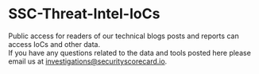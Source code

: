 # SSC-Threat-Intel-IoCs
Public access for readers of our technical blogs posts and reports can access IoCs and other data.  
If you have any questions related to the data and tools posted here please email us at investigations@securityscorecard.io.

